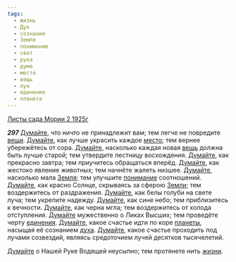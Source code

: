```yaml
---
tags:
  - жизнь
  - Дух
  - сознание
  - Земля
  - понимание
  - свет
  - рука
  - дума
  - место
  - вещь
  - луч
  - единение
  - планета
---
```


[Листы сада Мории 2 1925г](https://127.0.0.1:4002/agni/1925)

___297___
[Думайте](../../../tags/#дума), что ничто не принадлежит вам; тем легче не повредите [вещи](../../../tags/#[вещь](../../../tags/#вещь)). [Думайте](../../../tags/#дума), как лучше украсить каждое [место](../../../tags/#место); тем вернее убережётесь от сора. [Думайте](../../../tags/#дума), насколько каждая новая [вещь](../../../tags/#вещь) должна быть лучше старой; тем утвердите лестницу восхождения. [Думайте](../../../tags/#дума), как прекрасно завтра; тем приучитесь обращаться вперёд. [Думайте](../../../tags/#дума), как жестоко явление животных; тем начнёте жалеть низшее. [Думайте](../../../tags/#дума), насколько мала [Земля](../../../tags/#Земля); тем улучшите [понимание](../../../tags/#понимание) соотношений. [Думайте](../../../tags/#дума), как красно Солнце, скрываясь за сферою [Земли](../../../tags/#Земля); тем воздержитесь от раздражения. [Думайте](../../../tags/#дума), как белы голуби на свете луча; тем укрепите надежду. [Думайте](../../../tags/#дума), как сине небо; тем приблизитесь к вечности. [Думайте](../../../tags/#дума), как черна мгла; тем воздержитесь от холода отступления. [Думайте](../../../tags/#дума) мужественно о Ликах Высших; тем проведёте черту [единения](../../../tags/#единение). [Думайте](../../../tags/#дума), какое счастье идти по коре [планеты](../../../tags/#планета), насыщая её сознанием [духа](../../../tags/#Дух). [Думайте](../../../tags/#дума), какое счастье проходить под лучами созвездий, являясь средоточием лучей десятков тысячелетий.   

[Думайте](../../../tags/#дума) о Нашей Руке Водящей неусыпно; тем протянете нить [жизни](../../../tags/#жизнь).   

